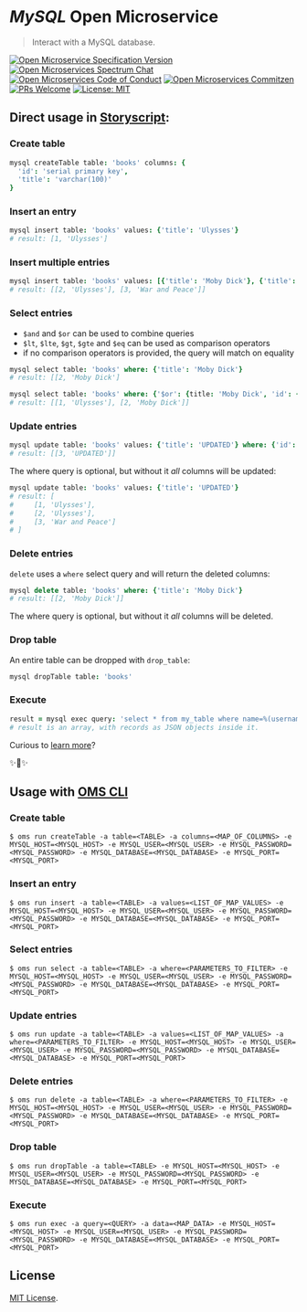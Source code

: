 # _MySQL_ Open Microservice

> Interact with a MySQL database.

[![Open Microservice Specification Version](https://img.shields.io/badge/Open%20Microservice-1.0-477bf3.svg)](https://openmicroservices.org)
[![Open Microservices Spectrum Chat](https://withspectrum.github.io/badge/badge.svg)](https://spectrum.chat/open-microservices)
[![Open Microservices Code of Conduct](https://img.shields.io/badge/Contributor%20Covenant-v1.4%20adopted-ff69b4.svg)](https://github.com/oms-services/.github/blob/master/CODE_OF_CONDUCT.md)
[![Open Microservices Commitzen](https://img.shields.io/badge/commitizen-friendly-brightgreen.svg)](http://commitizen.github.io/cz-cli/)
[![PRs Welcome](https://img.shields.io/badge/PRs-welcome-brightgreen.svg)](http://makeapullrequest.com)
[![License: MIT](https://img.shields.io/badge/License-MIT-blue.svg)](https://opensource.org/licenses/MIT)

## Direct usage in [Storyscript](https://storyscript.io/):

### Create table

```coffee
mysql createTable table: 'books' columns: {
  'id': 'serial primary key',
  'title': 'varchar(100)'
}
```

### Insert an entry

```coffee
mysql insert table: 'books' values: {'title': 'Ulysses'}
# result: [1, 'Ulysses']
```

### Insert multiple entries

```coffee
mysql insert table: 'books' values: [{'title': 'Moby Dick'}, {'title': 'War and Peace'}]
# result: [[2, 'Ulysses'], [3, 'War and Peace']]
```

### Select entries

- `$and` and `$or` can be used to combine queries
- `$lt`, `$lte`, `$gt`, `$gte` and `$eq` can be used as comparison operators
- if no comparison operators is provided, the query will match on equality

```coffee
mysql select table: 'books' where: {'title': 'Moby Dick'}
# result: [[2, 'Moby Dick']
```

```coffee
mysql select table: 'books' where: {'$or': {title: 'Moby Dick', 'id': {'$lt': 2}}}
# result: [[1, 'Ulysses'], [2, 'Moby Dick']]
```

### Update entries

```coffee
mysql update table: 'books' values: {'title': 'UPDATED'} where: {'id': {'$gt': 2}}
# result: [[3, 'UPDATED']]
```

The where query is optional, but without it _all_ columns will be updated:

```coffee
mysql update table: 'books' values: {'title': 'UPDATED'}
# result: [
#     [1, 'Ulysses'],
#     [2, 'Ulysses'],
#     [3, 'War and Peace']
# ]
```

### Delete entries

`delete` uses a `where` select query and will return the deleted columns:

```coffee
mysql delete table: 'books' where: {'title': 'Moby Dick'}
# result: [[2, 'Moby Dick']]
```

The where query is optional, but without it _all_ columns will be deleted.

### Drop table

An entire table can be dropped with `drop_table`:

```coffee
mysql dropTable table: 'books'
```

### Execute

```coffee
result = mysql exec query: 'select * from my_table where name=%(username)s' data: {'username': 'jill'}
# result is an array, with records as JSON objects inside it.
```

Curious to [learn more](https://docs.storyscript.io/)?

✨🍰✨

## Usage with [OMS CLI](https://www.npmjs.com/package/@microservices/oms)

### Create table

```shell
$ oms run createTable -a table=<TABLE> -a columns=<MAP_OF_COLUMNS> -e MYSQL_HOST=<MYSQL_HOST> -e MYSQL_USER=<MYSQL_USER> -e MYSQL_PASSWORD=<MYSQL_PASSWORD> -e MYSQL_DATABASE=<MYSQL_DATABASE> -e MYSQL_PORT=<MYSQL_PORT>
```

### Insert an entry

```shell
$ oms run insert -a table=<TABLE> -a values=<LIST_OF_MAP_VALUES> -e MYSQL_HOST=<MYSQL_HOST> -e MYSQL_USER=<MYSQL_USER> -e MYSQL_PASSWORD=<MYSQL_PASSWORD> -e MYSQL_DATABASE=<MYSQL_DATABASE> -e MYSQL_PORT=<MYSQL_PORT>
```

### Select entries

```shell
$ oms run select -a table=<TABLE> -a where=<PARAMETERS_TO_FILTER> -e MYSQL_HOST=<MYSQL_HOST> -e MYSQL_USER=<MYSQL_USER> -e MYSQL_PASSWORD=<MYSQL_PASSWORD> -e MYSQL_DATABASE=<MYSQL_DATABASE> -e MYSQL_PORT=<MYSQL_PORT>
```

### Update entries

```shell
$ oms run update -a table=<TABLE> -a values=<LIST_OF_MAP_VALUES> -a where=<PARAMETERS_TO_FILTER> -e MYSQL_HOST=<MYSQL_HOST> -e MYSQL_USER=<MYSQL_USER> -e MYSQL_PASSWORD=<MYSQL_PASSWORD> -e MYSQL_DATABASE=<MYSQL_DATABASE> -e MYSQL_PORT=<MYSQL_PORT>
```

### Delete entries

```shell
$ oms run delete -a table=<TABLE> -a where=<PARAMETERS_TO_FILTER> -e MYSQL_HOST=<MYSQL_HOST> -e MYSQL_USER=<MYSQL_USER> -e MYSQL_PASSWORD=<MYSQL_PASSWORD> -e MYSQL_DATABASE=<MYSQL_DATABASE> -e MYSQL_PORT=<MYSQL_PORT>
```

### Drop table

```shell
$ oms run dropTable -a table=<TABLE> -e MYSQL_HOST=<MYSQL_HOST> -e MYSQL_USER=<MYSQL_USER> -e MYSQL_PASSWORD=<MYSQL_PASSWORD> -e MYSQL_DATABASE=<MYSQL_DATABASE> -e MYSQL_PORT=<MYSQL_PORT>
```

### Execute

```shell
$ oms run exec -a query=<QUERY> -a data=<MAP_DATA> -e MYSQL_HOST=<MYSQL_HOST> -e MYSQL_USER=<MYSQL_USER> -e MYSQL_PASSWORD=<MYSQL_PASSWORD> -e MYSQL_DATABASE=<MYSQL_DATABASE> -e MYSQL_PORT=<MYSQL_PORT>
```

## License

[MIT License](https://github.com/oms-services/mysql/blob/master/LICENSE).
